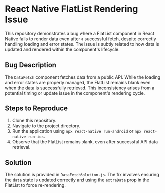 # React Native FlatList Rendering Issue

This repository demonstrates a bug where a FlatList component in React Native fails to render data even after a successful fetch, despite correctly handling loading and error states. The issue is subtly related to how data is updated and rendered within the component's lifecycle.

## Bug Description

The `DataFetch` component fetches data from a public API. While the loading and error states are properly managed, the FlatList remains blank even when the data is successfully retrieved. This inconsistency arises from a potential timing or update issue in the component's rendering cycle.

## Steps to Reproduce

1. Clone this repository.
2. Navigate to the project directory.
3. Run the application using `npx react-native run-android` or `npx react-native run-ios`.
4. Observe that the FlatList remains blank, even after successful API data retrieval.

## Solution

The solution is provided in `DataFetchSolution.js`. The fix involves ensuring the `data` state is updated correctly and using the `extraData` prop in the FlatList to force re-rendering.